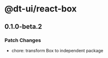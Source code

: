 # @dt-ui/react-box

## 0.1.0-beta.2

### Patch Changes

- chore: transform Box to independent package
